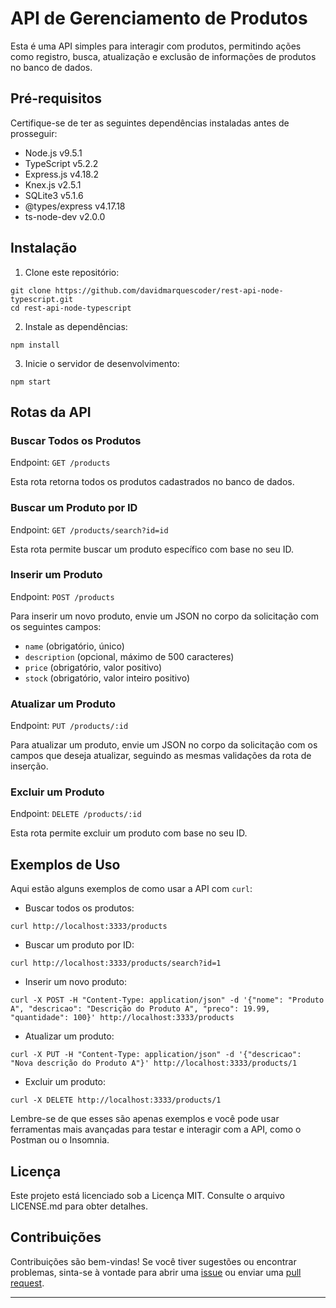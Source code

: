 # API de Gerenciamento de Produtos

Esta é uma API simples para interagir com produtos, permitindo ações como registro, busca, atualização e exclusão de informações de produtos no banco de dados. 

## Pré-requisitos

Certifique-se de ter as seguintes dependências instaladas antes de prosseguir:

- Node.js v9.5.1
- TypeScript v5.2.2
- Express.js v4.18.2
- Knex.js v2.5.1
- SQLite3 v5.1.6
- @types/express v4.17.18
- ts-node-dev v2.0.0

## Instalação

1. Clone este repositório:

```shell
git clone https://github.com/davidmarquescoder/rest-api-node-typescript.git
cd rest-api-node-typescript
```

2. Instale as dependências:

```shell
npm install
```

3. Inicie o servidor de desenvolvimento:

```shell
npm start
```

## Rotas da API

### Buscar Todos os Produtos

Endpoint: `GET /products`

Esta rota retorna todos os produtos cadastrados no banco de dados.

### Buscar um Produto por ID

Endpoint: `GET /products/search?id=id`

Esta rota permite buscar um produto específico com base no seu ID.

### Inserir um Produto

Endpoint: `POST /products`

Para inserir um novo produto, envie um JSON no corpo da solicitação com os seguintes campos:

- `name` (obrigatório, único)
- `description` (opcional, máximo de 500 caracteres)
- `price` (obrigatório, valor positivo)
- `stock` (obrigatório, valor inteiro positivo)

### Atualizar um Produto

Endpoint: `PUT /products/:id`

Para atualizar um produto, envie um JSON no corpo da solicitação com os campos que deseja atualizar, seguindo as mesmas validações da rota de inserção.

### Excluir um Produto

Endpoint: `DELETE /products/:id`

Esta rota permite excluir um produto com base no seu ID.

## Exemplos de Uso

Aqui estão alguns exemplos de como usar a API com `curl`:

- Buscar todos os produtos:

```shell
curl http://localhost:3333/products
```

- Buscar um produto por ID:

```shell
curl http://localhost:3333/products/search?id=1
```

- Inserir um novo produto:

```shell
curl -X POST -H "Content-Type: application/json" -d '{"nome": "Produto A", "descricao": "Descrição do Produto A", "preco": 19.99, "quantidade": 100}' http://localhost:3333/products
```

- Atualizar um produto:

```shell
curl -X PUT -H "Content-Type: application/json" -d '{"descricao": "Nova descrição do Produto A"}' http://localhost:3333/products/1
```

- Excluir um produto:

```shell
curl -X DELETE http://localhost:3333/products/1
```

Lembre-se de que esses são apenas exemplos e você pode usar ferramentas mais avançadas para testar e interagir com a API, como o Postman ou o Insomnia.

## Licença

Este projeto está licenciado sob a Licença MIT. Consulte o arquivo LICENSE.md para obter detalhes.

## Contribuições

Contribuições são bem-vindas! Se você tiver sugestões ou encontrar problemas, sinta-se à vontade para abrir uma [issue](https://github.com/davidmarquescoder/rest-api-node-typescript/issues) ou enviar uma [pull request](https://github.com/davidmarquescoder/rest-api-node-typescript/pulls).

---